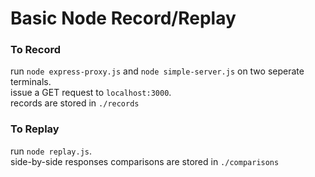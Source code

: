# Basic Node Record/Replay
### To Record
run `node express-proxy.js` and `node simple-server.js` on two seperate terminals.  
issue a GET request to `localhost:3000`.  
records are stored in `./records`
### To Replay
run `node replay.js`.  
side-by-side responses comparisons are stored in `./comparisons`
